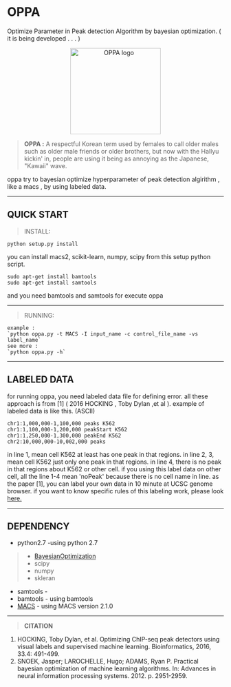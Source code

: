 
OPPA
======
Optimize Parameter in Peak detection Algorithm by bayesian optimization. ( it is being developed . . . )

<p align="center">
    <img src="https://github.com/odb9402/OPPA/blob/master/oppa/oppa.jpg" alt="OPPA logo" size=50  width="210" height="200">
</p>

> **OPPA :** A respectful Korean term used by females to call older males such as older male friends or older brothers, but now with the Hallyu kickin' in, people are using it being as annoying as the Japanese, "Kawaii" wave.

oppa try to bayesian optimize hyperparameter of peak detection algirithm , like a macs , by using labeled data.

--------
QUICK START
-------

>INSTALL:
>
> 
	python setup.py install
you can install macs2, scikit-learn, numpy, scipy from this setup python script.
>		
	sudo apt-get install bamtools
	sudo apt-get install samtools
and you need bamtools and samtools  for execute oppa

---

>RUNNING:
>
	example :	
    `python oppa.py -t MACS -I input_name -c control_file_name -vs label_name`
    see more :
    `python oppa.py -h`



--------
LABELED DATA
-------

for running oppa, you need labeled data file for defining error.  all these approach is from [1] ( 2016 HOCKING , Toby Dylan  ,et al ). example of labeled data is like this. (ASCII)

> 
	chr1:1,000,000-1,100,000 peaks K562
	chr1:1,100,000-1,200,000 peakStart K562
	chr1:1,250,000-1,300,000 peakEnd K562
	chr2:10,000,000-10,002,000 peaks


in line 1, mean cell K562 at least has one peak in that regions. in line 2, 3, mean cell K562 just only one peak in that regions. in line 4,  there is no peak in that regions about K562 or other cell. if you using this label data on other cell,  all the line 1-4 mean 'noPeak' because there is no cell name in line. as the paper [1], you can label your own data in 10 minute at UCSC genome browser. if you want to know specific rules of this labeling work, please look [here.](https://academic.oup.com/bioinformatics/article/33/4/491/2608653/Optimizing-ChIP-seq-peak-detectors-using-visual)

--------
DEPENDENCY
-------

- python2.7 -using python 2.7
 >- [BayesianOptimization](https://github.com/fmfn/BayesianOptimization)
 >- scipy
 >- numpy
 >- skleran

- samtools - 
- bamtools - using bamtools
- [MACS](https://github.com/taoliu/MACS) - using MACS version 2.1.0

---------
>**CITATION**
1. HOCKING, Toby Dylan, et al. Optimizing ChIP-seq peak detectors using visual labels and supervised machine learning. Bioinformatics, 2016, 33.4: 491-499.
2.  SNOEK, Jasper; LAROCHELLE, Hugo; ADAMS, Ryan P. Practical bayesian optimization of machine learning algorithms. In: Advances in neural information processing systems. 2012. p. 2951-2959.
